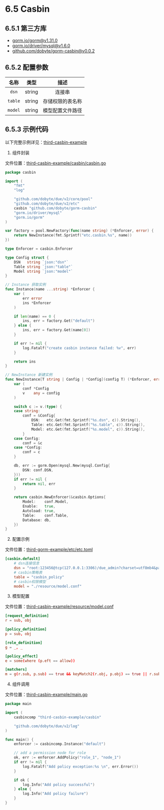 # 6.5 Casbin

## 6.5.1 第三方库

- [gorm.io/gorm@v1.31.0](https://github.com/go-gorm/gorm)
- [gorm.io/driver/mysql@v1.6.0](https://github.com/go-gorm/mysql)
- [github.com/dobyte/gorm-casbin@v0.0.2](https://github.com/dobyte/gorm-casbin)

## 6.5.2 配置参数

|  名称 | 类型 | 描述 |
| :------:| :------: | :------: |
| `dsn` | string | 连接串 |
| `table` | string | 存储权限的表名称 |
| `model` | string | 模型配置文件路径 |

## 6.5.3 示例代码

以下完整示例详见：[third-casbin-example](https://github.com/dobyte/due-docs/tree/master/examples/third-casbin-example)

1. 组件封装

文件位置：[third-casbin-example/casbin/casbin.go](https://github.com/dobyte/due-docs/blob/master/examples/third-casbin-example/casbin/casbin.go)

```go
package casbin

import (
	"fmt"
	"log"

	"github.com/dobyte/due/v2/core/pool"
	"github.com/dobyte/due/v2/etc"
	casbin "github.com/dobyte/gorm-casbin"
	"gorm.io/driver/mysql"
	"gorm.io/gorm"
)

var factory = pool.NewFactory(func(name string) (*Enforcer, error) {
	return NewInstance(fmt.Sprintf("etc.casbin.%s", name))
})

type Enforcer = casbin.Enforcer

type Config struct {
	DSN   string `json:"dsn"`
	Table string `json:"table"`
	Model string `json:"model"`
}

// Instance 获取实例
func Instance(name ...string) *Enforcer {
	var (
		err error
		ins *Enforcer
	)

	if len(name) == 0 {
		ins, err = factory.Get("default")
	} else {
		ins, err = factory.Get(name[0])
	}

	if err != nil {
		log.Fatalf("create casbin instance failed: %v", err)
	}

	return ins
}

// NewInstance 新建实例
func NewInstance[T string | Config | *Config](config T) (*Enforcer, error) {
	var (
		conf *Config
		v    any = config
	)

	switch c := v.(type) {
	case string:
		conf = &Config{
			DSN:   etc.Get(fmt.Sprintf("%s.dsn", c)).String(),
			Table: etc.Get(fmt.Sprintf("%s.table", c)).String(),
			Model: etc.Get(fmt.Sprintf("%s.model", c)).String(),
		}
	case Config:
		conf = &c
	case *Config:
		conf = c
	}

	db, err := gorm.Open(mysql.New(mysql.Config{
		DSN: conf.DSN,
	}))
	if err != nil {
		return nil, err
	}

	return casbin.NewEnforcer(&casbin.Options{
		Model:    conf.Model,
		Enable:   true,
		Autoload: true,
		Table:    conf.Table,
		Database: db,
	})
}
```

2. 配置示例

文件位置：[third-gorm-example/etc/etc.toml](https://github.com/dobyte/due-docs/blob/master/examples/third-gorm-example/etc/etc.toml)

```toml
[casbin.default]
    # dsn连接信息
	dsn = "root:123456@tcp(127.0.0.1:3306)/due_admin?charset=utf8mb4&parseTime=True&loc=Local"
    # casbin策略表
	table = "casbin_policy"
	# casbin权限模型
	model = "./resource/model.conf"
```

3. 模型配置

文件位置：[third-casbin-example/resource/model.conf](https://github.com/dobyte/due-docs/blob/master/examples/third-casbin-example/resource/model.conf)

```conf
[request_definition]
r = sub, obj

[policy_definition]
p = sub, obj

[role_definition]
g = _, _

[policy_effect]
e = some(where (p.eft == allow))

[matchers]
m = g(r.sub, p.sub) == true && keyMatch2(r.obj, p.obj) == true || r.sub == "1"
```

4. 组件调用

文件位置：[third-casbin-example/main.go](https://github.com/dobyte/due-docs/blob/master/examples/third-casbin-example/main.go)

```go
package main

import (
	casbincomp "third-casbin-example/casbin"

	"github.com/dobyte/due/v2/log"
)

func main() {
	enforcer := casbincomp.Instance("default")

	// add a permission node for role
	ok, err := enforcer.AddPolicy("role_1", "node_1")
	if err != nil {
		log.Fatalf("Add policy exception:%s \n", err.Error())
	}

	if ok {
		log.Info("Add policy successful")
	} else {
		log.Info("Add policy failure")
	}
}
```